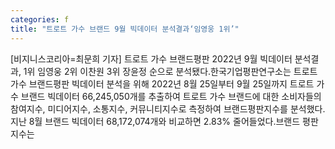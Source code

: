 ```yaml
---
categories: f
title: "트로트 가수 브랜드 9월 빅데이터 분석결과‘임영웅 1위’"
---
```

[비지니스코리아=최문희 기자] 트로트 가수 브랜드평판 2022년 9월 빅데이터 분석결과, 1위 임영웅 2위 이찬원 3위 장윤정 순으로 분석됐다.​한국기업평판연구소는 트로트 가수 브랜드평판 빅데이터 분석을 위해 2022년 8월 25일부터 9월 25일까지 트로트 가수 브랜드 빅데이터 66,245,050개를 추출하여 트로트 가수 브랜드에 대한 소비자들의 참여지수, 미디어지수, 소통지수, 커뮤니티지수로 측정하여 브랜드평판지수를 분석했다. 지난 8월 브랜드 빅데이터 68,172,074개와 비교하면 2.83% 줄어들었다. ​브랜드 평판지수는
